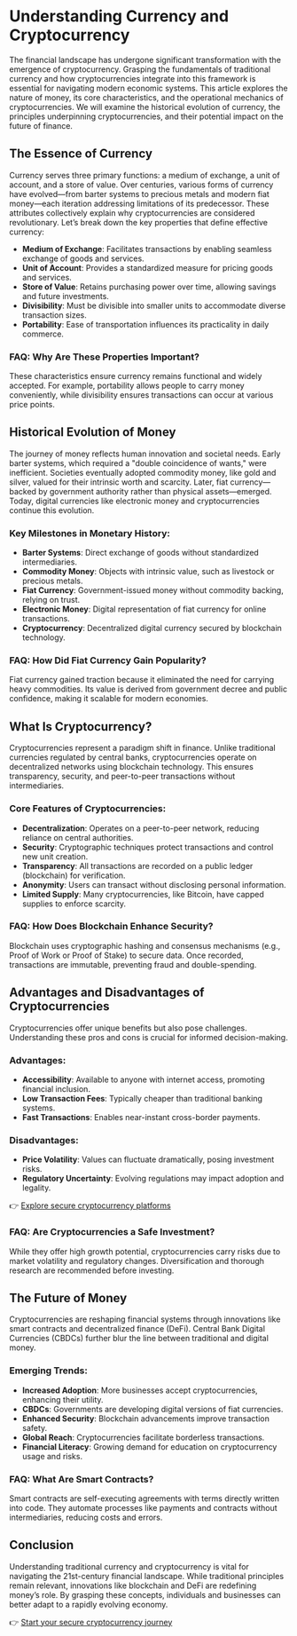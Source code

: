 # Understanding Currency and Cryptocurrency  

The financial landscape has undergone significant transformation with the emergence of cryptocurrency. Grasping the fundamentals of traditional currency and how cryptocurrencies integrate into this framework is essential for navigating modern economic systems. This article explores the nature of money, its core characteristics, and the operational mechanics of cryptocurrencies. We will examine the historical evolution of currency, the principles underpinning cryptocurrencies, and their potential impact on the future of finance.  

## The Essence of Currency  

Currency serves three primary functions: a medium of exchange, a unit of account, and a store of value. Over centuries, various forms of currency have evolved—from barter systems to precious metals and modern fiat money—each iteration addressing limitations of its predecessor. These attributes collectively explain why cryptocurrencies are considered revolutionary. Let’s break down the key properties that define effective currency:  

- **Medium of Exchange**: Facilitates transactions by enabling seamless exchange of goods and services.  
- **Unit of Account**: Provides a standardized measure for pricing goods and services.  
- **Store of Value**: Retains purchasing power over time, allowing savings and future investments.  
- **Divisibility**: Must be divisible into smaller units to accommodate diverse transaction sizes.  
- **Portability**: Ease of transportation influences its practicality in daily commerce.  

### FAQ: Why Are These Properties Important?  
These characteristics ensure currency remains functional and widely accepted. For example, portability allows people to carry money conveniently, while divisibility ensures transactions can occur at various price points.  

## Historical Evolution of Money  

The journey of money reflects human innovation and societal needs. Early barter systems, which required a "double coincidence of wants," were inefficient. Societies eventually adopted commodity money, like gold and silver, valued for their intrinsic worth and scarcity. Later, fiat currency—backed by government authority rather than physical assets—emerged. Today, digital currencies like electronic money and cryptocurrencies continue this evolution.  

### Key Milestones in Monetary History:  
- **Barter Systems**: Direct exchange of goods without standardized intermediaries.  
- **Commodity Money**: Objects with intrinsic value, such as livestock or precious metals.  
- **Fiat Currency**: Government-issued money without commodity backing, relying on trust.  
- **Electronic Money**: Digital representation of fiat currency for online transactions.  
- **Cryptocurrency**: Decentralized digital currency secured by blockchain technology.  

### FAQ: How Did Fiat Currency Gain Popularity?  
Fiat currency gained traction because it eliminated the need for carrying heavy commodities. Its value is derived from government decree and public confidence, making it scalable for modern economies.  

## What Is Cryptocurrency?  

Cryptocurrencies represent a paradigm shift in finance. Unlike traditional currencies regulated by central banks, cryptocurrencies operate on decentralized networks using blockchain technology. This ensures transparency, security, and peer-to-peer transactions without intermediaries.  

### Core Features of Cryptocurrencies:  
- **Decentralization**: Operates on a peer-to-peer network, reducing reliance on central authorities.  
- **Security**: Cryptographic techniques protect transactions and control new unit creation.  
- **Transparency**: All transactions are recorded on a public ledger (blockchain) for verification.  
- **Anonymity**: Users can transact without disclosing personal information.  
- **Limited Supply**: Many cryptocurrencies, like Bitcoin, have capped supplies to enforce scarcity.  

### FAQ: How Does Blockchain Enhance Security?  
Blockchain uses cryptographic hashing and consensus mechanisms (e.g., Proof of Work or Proof of Stake) to secure data. Once recorded, transactions are immutable, preventing fraud and double-spending.  

## Advantages and Disadvantages of Cryptocurrencies  

Cryptocurrencies offer unique benefits but also pose challenges. Understanding these pros and cons is crucial for informed decision-making.  

### Advantages:  
- **Accessibility**: Available to anyone with internet access, promoting financial inclusion.  
- **Low Transaction Fees**: Typically cheaper than traditional banking systems.  
- **Fast Transactions**: Enables near-instant cross-border payments.  

### Disadvantages:  
- **Price Volatility**: Values can fluctuate dramatically, posing investment risks.  
- **Regulatory Uncertainty**: Evolving regulations may impact adoption and legality.  

👉 [Explore secure cryptocurrency platforms](https://bit.ly/okx-bonus)  

### FAQ: Are Cryptocurrencies a Safe Investment?  
While they offer high growth potential, cryptocurrencies carry risks due to market volatility and regulatory changes. Diversification and thorough research are recommended before investing.  

## The Future of Money  

Cryptocurrencies are reshaping financial systems through innovations like smart contracts and decentralized finance (DeFi). Central Bank Digital Currencies (CBDCs) further blur the line between traditional and digital money.  

### Emerging Trends:  
- **Increased Adoption**: More businesses accept cryptocurrencies, enhancing their utility.  
- **CBDCs**: Governments are developing digital versions of fiat currencies.  
- **Enhanced Security**: Blockchain advancements improve transaction safety.  
- **Global Reach**: Cryptocurrencies facilitate borderless transactions.  
- **Financial Literacy**: Growing demand for education on cryptocurrency usage and risks.  

### FAQ: What Are Smart Contracts?  
Smart contracts are self-executing agreements with terms directly written into code. They automate processes like payments and contracts without intermediaries, reducing costs and errors.  

## Conclusion  

Understanding traditional currency and cryptocurrency is vital for navigating the 21st-century financial landscape. While traditional principles remain relevant, innovations like blockchain and DeFi are redefining money’s role. By grasping these concepts, individuals and businesses can better adapt to a rapidly evolving economy.  

👉 [Start your secure cryptocurrency journey](https://bit.ly/okx-bonus)